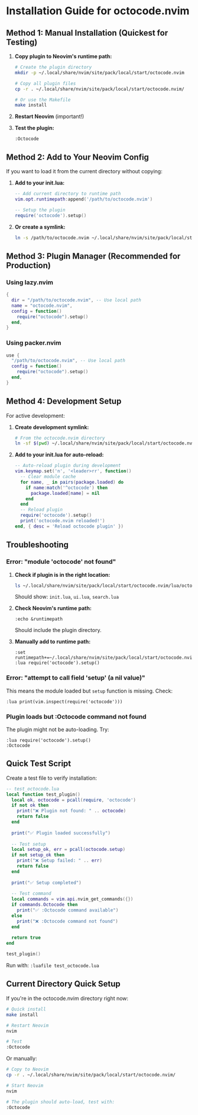 # Installation Guide for octocode.nvim

## Method 1: Manual Installation (Quickest for Testing)

1. **Copy plugin to Neovim's runtime path:**
   ```bash
   # Create the plugin directory
   mkdir -p ~/.local/share/nvim/site/pack/local/start/octocode.nvim
   
   # Copy all plugin files
   cp -r . ~/.local/share/nvim/site/pack/local/start/octocode.nvim/
   
   # Or use the Makefile
   make install
   ```

2. **Restart Neovim** (important!)

3. **Test the plugin:**
   ```vim
   :Octocode
   ```

## Method 2: Add to Your Neovim Config

If you want to load it from the current directory without copying:

1. **Add to your init.lua:**
   ```lua
   -- Add current directory to runtime path
   vim.opt.runtimepath:append('/path/to/octocode.nvim')
   
   -- Setup the plugin
   require('octocode').setup()
   ```

2. **Or create a symlink:**
   ```bash
   ln -s /path/to/octocode.nvim ~/.local/share/nvim/site/pack/local/start/octocode.nvim
   ```

## Method 3: Plugin Manager (Recommended for Production)

### Using lazy.nvim
```lua
{
  dir = "/path/to/octocode.nvim", -- Use local path
  name = "octocode.nvim",
  config = function()
    require("octocode").setup()
  end,
}
```

### Using packer.nvim
```lua
use {
  "/path/to/octocode.nvim", -- Use local path
  config = function()
    require("octocode").setup()
  end,
}
```

## Method 4: Development Setup

For active development:

1. **Create development symlink:**
   ```bash
   # From the octocode.nvim directory
   ln -sf $(pwd) ~/.local/share/nvim/site/pack/local/start/octocode.nvim
   ```

2. **Add to your init.lua for auto-reload:**
   ```lua
   -- Auto-reload plugin during development
   vim.keymap.set('n', '<leader>rr', function()
     -- Clear module cache
     for name, _ in pairs(package.loaded) do
       if name:match('^octocode') then
         package.loaded[name] = nil
       end
     end
     -- Reload plugin
     require('octocode').setup()
     print('octocode.nvim reloaded!')
   end, { desc = 'Reload octocode plugin' })
   ```

## Troubleshooting

### Error: "module 'octocode' not found"

1. **Check if plugin is in the right location:**
   ```bash
   ls ~/.local/share/nvim/site/pack/local/start/octocode.nvim/lua/octocode/
   ```
   Should show: `init.lua`, `ui.lua`, `search.lua`

2. **Check Neovim's runtime path:**
   ```vim
   :echo &runtimepath
   ```
   Should include the plugin directory.

3. **Manually add to runtime path:**
   ```vim
   :set runtimepath+=~/.local/share/nvim/site/pack/local/start/octocode.nvim
   :lua require('octocode').setup()
   ```

### Error: "attempt to call field 'setup' (a nil value)"

This means the module loaded but `setup` function is missing. Check:
```vim
:lua print(vim.inspect(require('octocode')))
```

### Plugin loads but :Octocode command not found

The plugin might not be auto-loading. Try:
```vim
:lua require('octocode').setup()
:Octocode
```

## Quick Test Script

Create a test file to verify installation:

```lua
-- test_octocode.lua
local function test_plugin()
  local ok, octocode = pcall(require, 'octocode')
  if not ok then
    print("❌ Plugin not found: " .. octocode)
    return false
  end
  
  print("✅ Plugin loaded successfully")
  
  -- Test setup
  local setup_ok, err = pcall(octocode.setup)
  if not setup_ok then
    print("❌ Setup failed: " .. err)
    return false
  end
  
  print("✅ Setup completed")
  
  -- Test command
  local commands = vim.api.nvim_get_commands({})
  if commands.Octocode then
    print("✅ :Octocode command available")
  else
    print("❌ :Octocode command not found")
  end
  
  return true
end

test_plugin()
```

Run with: `:luafile test_octocode.lua`

## Current Directory Quick Setup

If you're in the octocode.nvim directory right now:

```bash
# Quick install
make install

# Restart Neovim
nvim

# Test
:Octocode
```

Or manually:
```bash
# Copy to Neovim
cp -r . ~/.local/share/nvim/site/pack/local/start/octocode.nvim/

# Start Neovim
nvim

# The plugin should auto-load, test with:
:Octocode
```